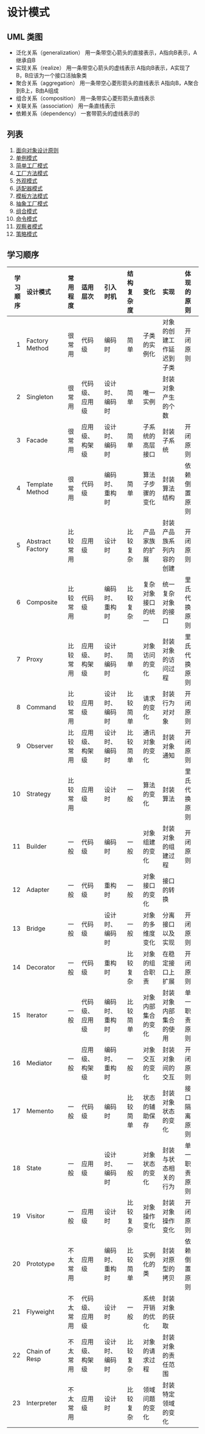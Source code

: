 # 设计模式

## UML 类图
* 泛化关系（generalization） 用一条带空心箭头的直接表示，A指向B表示，A继承自B
* 实现关系（realize） 用一条带空心箭头的虚线表示 A指向B表示，A实现了B，B应该为一个接口活抽象类
* 聚合关系（aggregation） 用一条带空心菱形箭头的直线表示 A指向B，A聚合到B上，B由A组成
* 组合关系（composition） 用一条带实心菱形箭头直线表示
* 关联关系（association） 用一条直线表示
* 依赖关系（dependency） 一套带箭头的虚线表示的

## 列表
1. [面向对象设计原则](./面向对象设计原则.md#面向对象设计原则)    
2. [单例模式](./单例模式.md#单例模式)    
3. [简单工厂模式](./简单工厂模式.md#简单工厂模式)    
4. [工厂方法模式](./工厂方法模式.md#工厂方法模式)
5. [外观模式](./外观模式.md#外观模式)    
6. [适配器模式](./适配器模式.md#适配器模式)    
7. [模板方法模式](./模板方法模式.md#模板方法模式)    
8. [抽象工厂模式](./抽象工厂模式.md#抽象工厂模式)    
9. [组合模式](./组合模式.md#组合模式)    
10. [命令模式](./命令模式.md#命令模式)    
11. [观察者模式](./观察者模式.md#观察者模式)    
12. [策略模式](./策略模式.md#策略模式)    


## 学习顺序

|学习顺序|     设计模式   |常用程度|   适用层次   |   引入时机   |结构复杂度|       变化       |          实现          | 体现的原则 |
|-------:|:---------------|:------:|:-------------|:-------------|:---------|:-----------------|:-----------------------|:-----------|
|1       |Factory Method  |很常用  |代码级        |编码时        |简单      |子类的实例化      |对象的创建工作延迟到子类|开闭原则    |
|2       |Singleton       |很常用  |代码级、应用级|设计时、编码时|简单      |唯一实例          |封装对象产生的个数      |            |
|3       |Facade          |很常用  |应用级、构架级|设计时、编码时|简单      |子系统的高层接口  |封装子系统              |开闭原则    |
|4       |Template Method |很常用  |代码级        |编码时、重构时|简单      |算法子步骤的变化  |封装算法结构            |依赖倒置原则|
|5       |Abstract Factory|比较常用|应用级        |设计时        |比较复杂  |产品家族的扩展    |封装产品族系列内容的创建|开闭原则    |
|6       |Composite       |比较常用|代码级        |编码时、重构时|比较复杂  |复杂对象接口的统一|统一复杂对象的接口      |里氏代换原则|
|7       |Proxy           |比较常用|应用级、构架级|设计时、编码时|简单      |对象访问的变化    |封装对象的访问过程      |里氏代换原则|
|8       |Command         |比较常用|应用级        |设计时、编码时|比较简单  |请求的变化        |封装行为对对象          |开闭原则    |
|9       |Observer        |比较常用|应用级、构架级|设计时、编码时|比较简单  |通讯对象的变化    |封装对象通知            |开闭原则    |
|10      |Strategy        |比较常用|应用级        |设计时        |一般      |算法的变化        |封装算法                |里氏代换原则|
|11      |Builder         |一般    |代码级        |编码时        |一般      |对象组建的变化    |封装对象的组建过程      |开闭原则    |
|12      |Adapter         |一般    |代码级        |重构时        |一般      |对象接口的变化    |接口的转换              |            |
|13      |Bridge          |一般    |代码级        |设计时、编码时|一般      |对象的多维度变化  |分离接口以及实现        |开闭原则    |
|14      |Decorator       |一般    |代码级        |重构时        |比较复杂  |对象的组合职责    |在稳定接口上扩展        |开闭原则    |
|15      |Iterator        |一般    |代码级、应用级|编码时、重构时|比较简单  |对象内部集合的变化|封装对象内部集合的使用  |单一职责原则|
|16      |Mediator        |一般    |应用级、构架级|编码时、重构时|一般      |对象交互的变化    |封装对象间的交互        |开闭原则    |
|17      |Memento         |一般    |代码级        |编码时        |比较简单  |状态的辅助保存    |封装对象状态的变化      |接口隔离原则|
|18      |State           |一般    |应用级        |设计时、编码时|一般      |对象状态的变化    |封装与状态相关的行为    |单一职责原则|
|19      |Visitor         |一般    |应用级        |设计时        |比较复杂  |对象操作变化      |封装对象操作变化        |开闭原则    |
|20      |Prototype       |不太常用|应用级        |编码时、重构时|比较简单  |实例化的类        |封装对原型的拷贝        |依赖倒置原则|
|21      |Flyweight       |不太常用|代码级、应用级|设计时        |一般      |系统开销的优化    |封装对象的获取          |            |
|22      |Chain of Resp   |不太常用|应用级、构架级|设计时、编码时|比较复杂  |对象的请求过程    |封装对象的责任范围      |            |
|23      |Interpreter     |不太常用|应用级        |设计时        |比较复杂  |领域问题的变化    |封装特定领域的变化      |            |
